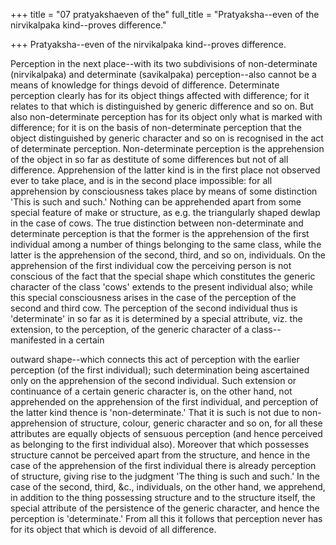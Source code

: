 +++
title = "07 pratyakshaeven of the"
full_title = "Pratyaksha--even of the nirvikalpaka kind--proves difference."

+++
Pratyaksha--even of the nirvikalpaka kind--proves difference.

Perception in the next place--with its two subdivisions of non-determinate (nirvikalpaka) and determinate (savikalpaka) perception--also cannot be a means of knowledge for things devoid of difference. Determinate perception clearly has for its object things affected with difference; for it relates to that which is distinguished by generic difference and so on. But also non-determinate perception has for its object only what is marked with difference; for it is on the basis of non-determinate perception that the object distinguished by generic character and so on is recognised in the act of determinate perception. Non-determinate perception is the apprehension of the object in so far as destitute of some differences but not of all difference. Apprehension of the latter kind is in the first place not observed ever to take place, and is in the second place impossible: for all apprehension by consciousness takes place by means of some distinction 'This is such and such.' Nothing can be apprehended apart from some special feature of make or structure, as e.g. the triangularly shaped dewlap in the case of cows. The true distinction between non-determinate and determinate perception is that the former is the apprehension of the first individual among a number of things belonging to the same class, while the latter is the apprehension of the second, third, and so on, individuals. On the apprehension of the first individual cow the perceiving person is not conscious of the fact that the special shape which constitutes the generic character of the class 'cows' extends to the present individual also; while this special consciousness arises in the case of the perception of the second and third cow. The perception of the second individual thus is 'determinate' in so far as it is determined by a special attribute, viz. the extension, to the perception, of the generic character of a class--manifested in a certain

outward shape--which connects this act of perception with the earlier perception (of the first individual); such determination being ascertained only on the apprehension of the second individual. Such extension or continuance of a certain generic character is, on the other hand, not apprehended on the apprehension of the first individual, and perception of the latter kind thence is 'non-determinate.' That it is such is not due to non-apprehension of structure, colour, generic character and so on, for all these attributes are equally objects of sensuous perception (and hence perceived as belonging to the first individual also). Moreover that which possesses structure cannot be perceived apart from the structure, and hence in the case of the apprehension of the first individual there is already perception of structure, giving rise to the judgment 'The thing is such and such.' In the case of the second, third, &c., individuals, on the other hand, we apprehend, in addition to the thing possessing structure and to the structure itself, the special attribute of the persistence of the generic character, and hence the perception is 'determinate.' From all this it follows that perception never has for its object that which is devoid of all difference.

